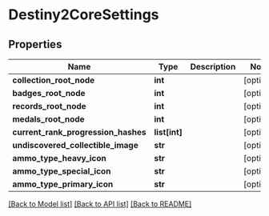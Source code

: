 # Destiny2CoreSettings

## Properties
Name | Type | Description | Notes
------------ | ------------- | ------------- | -------------
**collection_root_node** | **int** |  | [optional] 
**badges_root_node** | **int** |  | [optional] 
**records_root_node** | **int** |  | [optional] 
**medals_root_node** | **int** |  | [optional] 
**current_rank_progression_hashes** | **list[int]** |  | [optional] 
**undiscovered_collectible_image** | **str** |  | [optional] 
**ammo_type_heavy_icon** | **str** |  | [optional] 
**ammo_type_special_icon** | **str** |  | [optional] 
**ammo_type_primary_icon** | **str** |  | [optional] 

[[Back to Model list]](../README.md#documentation-for-models) [[Back to API list]](../README.md#documentation-for-api-endpoints) [[Back to README]](../README.md)


